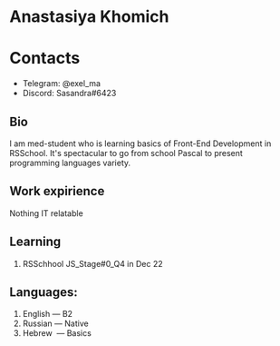 # Anastasiya Khomich

# Contacts
* Telegram: @exel_ma
* Discord: Sasandra#6423

## Bio
I am med-student who is learning basics of Front-End Development in RSSchool. It's spectacular to go from school Pascal to present programming languages variety.

## Work expirience
Nothing IT relatable

## Learning
1. RSSchhool JS_Stage#0_Q4 in Dec 22

## Languages:
1. English — B2
2. Russian — Native
3. Hebrew  — Basics